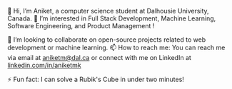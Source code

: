 👋 Hi, I’m Aniket, a computer science student at Dalhousie University, Canada.
🚀 I’m interested in Full Stack Development, Machine Learning, Software Engineering, and Product Management !

💞️ I’m looking to collaborate on open-source projects related to web development or machine learning.
📫 How to reach me: You can reach me via email at aniketm@dal.ca or connect with me on LinkedIn at [linkedin.com/in/aniketmk](https://www.linkedin.com/in/aniketmk/)

⚡ Fun fact:  I can solve a Rubik's Cube in under two minutes!
  
